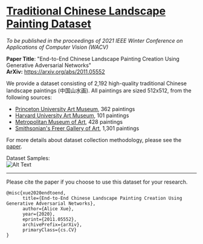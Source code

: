 <h1><u>Traditional Chinese Landscape Painting Dataset </u></h1>

*To be published in the proceedings of 2021 IEEE Winter Conference on Applications of Computer Vision (WACV)*

<b>Paper Title</b>: "End-to-End Chinese Landscape Painting Creation Using Generative Adversarial Networks"\
<b>ArXiv:</b> https://arxiv.org/abs/2011.05552

We provide a dataset consisting of 2,192 high-quality traditional Chinese landscape paintings (中国山水画). All paintings are sized 512x512, from the following sources:
* <a href=https://artmuseum.princeton.edu/search/collections>Princeton University Art Museum</a>, 362 paintings
* <a href=https://harvardartmuseums.org/collections/api>Harvard University Art Museum</a>, 101 paintings
* <a href=https://metmuseum.github.io/>Metropolitan Museum of Art</a>, 428 paintings
* <a href=http://edan.si.edu/openaccess/apidocs/>Smithsonian's Freer Gallery of Art</a>, 1,301 paintings

For more details about dataset collection methodology, please see the <a href=https://arxiv.org/abs/2011.05552>paper</a>.

Dataset Samples:\
![Alt Text](https://github.com/alicex2020/Chinese-Landscape-Painting-Dataset/blob/main/dataset-samples.jpg)

---

Please cite the paper if you choose to use this dataset for your research.

```
@misc{xue2020endtoend,
      title={End-to-End Chinese Landscape Painting Creation Using Generative Adversarial Networks}, 
      author={Alice Xue},
      year={2020},
      eprint={2011.05552},
      archivePrefix={arXiv},
      primaryClass={cs.CV}
}
```
